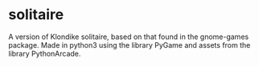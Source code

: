 # solitaire
A version of Klondike solitaire, based on that found in the gnome-games package. Made in python3 using the library PyGame and assets from the library PythonArcade.
